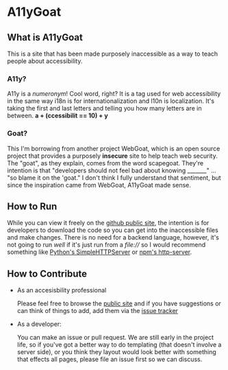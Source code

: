 # A11yGoat

## What is A11yGoat
This is a site that has been made purposely inaccessible as a way to teach people about accessibility.
### A11y?
A11y is a *numeronym*! Cool word, right? It is a tag used for web accessibility in the same way i18n is for internationalization and l10n is localization. It's taking the first and last letters and telling you how many letters are in between. **a + (ccessibilit == 10) + y**
### Goat?
This I'm borrowing from another project WebGoat, which is an open source project that provides a purposely **insecure** site to help teach web security. The "goat", as they explain,  comes from the word scapegoat. They're intention is that "developers should not feel bad about knowing _______" ... "so blame it on the 'goat." I don't think I fully understand that sentiment, but since the inspiration came from WebGoat, A11yGoat made sense.


## How to Run
While you can view it freely on the [github public site](http://jazahn.github.io/A11yGoat/), the intention is for developers to download the code so you can get into the inaccessible files and make changes. There is no need for a backend language, however, it's not going to run *well* if it's just run from a *file://* so I would recommend something like [Python's SimpleHTTPServer](http://www.pythonforbeginners.com/modules-in-python/how-to-use-simplehttpserver/) or [npm's http-server](https://www.npmjs.com/package/http-server).

## How to Contribute
* As an accesisbility professional

  Please feel free to browse the [public site](http://jazahn.github.io/A11yGoat/) and if you have suggestions or can think of things to add, add them via the [issue tracker](https://github.com/jazahn/A11yGoat/issues)
* As a developer:

  You can make an issue or pull request. We are still early in the project life, so if you've got a better way to do templating (that doesn't involve a server side), or you think they layout would look better with something that effects all pages, please file an issue first so we can discuss.
  
